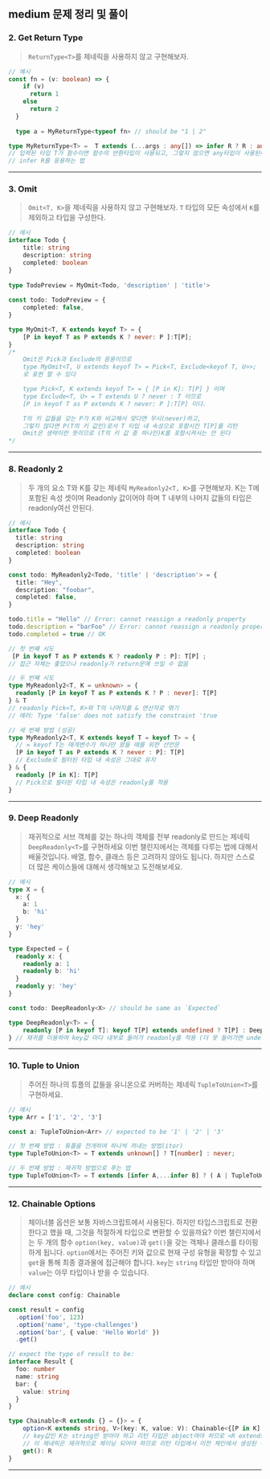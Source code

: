 ## medium 문제 정리 및 풀이

### 2. Get Return Type

> `ReturnType<T>`를 제네릭을 사용하지 않고 구현해보자.

```ts
// 예시
const fn = (v: boolean) => {
    if (v)
      return 1
    else
      return 2
  }
  
  type a = MyReturnType<typeof fn> // should be "1 | 2"
```

```ts
type MyReturnType<T> =  T extends (...args : any[]) => infer R ? R : any;
// 입력된 타입 T가 함수이면 함수의 반환타입이 사용되고, 그렇지 않으면 any타입이 사용된다.
// infer R를 응용하는 법
```

<hr />

### 3. Omit

> `Omit<T, K>`을 제네릭을 사용하지 않고 구현해보자. 
> `T` 타입의 모든 속성에서 `K`를 제외하고 타입을 구성한다.

```ts
// 예시
interface Todo {
    title: string
    description: string
    completed: boolean
}
  
type TodoPreview = MyOmit<Todo, 'description' | 'title'>
  
const todo: TodoPreview = {
    completed: false,
}
```

```ts
type MyOmit<T, K extends keyof T> = {
    [P in keyof T as P extends K ? never: P ]:T[P];
}
/*
    Omit은 Pick과 Exclude의 응용이므로
    type MyOmit<T, U extends keyof T> = Pick<T, Exclude<keyof T, U>>;
    로 표현 할 수 있다

    type Pick<T, K extends keyof T> = { [P in K]: T[P] } 이며
    type Exclude<T, U> = T extends U ? never : T 이므로
    [P in keyof T as P extends K ? never: P ]:T[P] 이다.

    T의 키 값들을 갖는 P가 K와 비교해서 맞다면 무시(never)하고,
    그렇지 않다면 P(T의 키 값인)로서 T 타입 내 속성으로 포함시킨 T[P]를 리턴
    Omit은 생략이란 뜻이므로 (T의 키 값 중 하나인)K를 포함시켜서는 안 된다
*/
```

<hr />

### 8. Readonly 2

> 두 개의 요소 T와 K를 갖는 제네릭 `MyReadonly2<T, K>`를 구현해보자.
> K는 T에 포함된 속성 셋이며 Readonly 값이어야 하며 T 내부의 나머지 값들의 타입은 readonly여선 안된다.

```ts
// 예시
interface Todo {
  title: string
  description: string
  completed: boolean
}

const todo: MyReadonly2<Todo, 'title' | 'description'> = {
  title: "Hey",
  description: "foobar",
  completed: false,
}

todo.title = "Hello" // Error: cannot reassign a readonly property
todo.description = "barFoo" // Error: cannot reassign a readonly property
todo.completed = true // OK
```

```ts
// 첫 번째 시도
 [P in keyof T as P extends K ? readonly P : P]: T[P] ;
// 접근 자체는 좋았으나 readonly가 return문에 쓰일 수 없음

// 두 번째 시도
type MyReadonly2<T, K = unknown> = {
  readonly [P in keyof T as P extends K ? P : never]: T[P]
} & T
// readonly Pick<T, K>와 T의 나머지를 & 연산자로 엮기
// 에러: Type 'false' does not satisfy the constraint 'true

// 세 번째 방법 (성공) 
type MyReadonly2<T, K extends keyof T = keyof T> = {
  // = keyof T는 매개변수가 하나만 왔을 때를 위한 선언문
  [P in keyof T as P extends K ? never : P]: T[P]
  // Exclude로 필터된 타입 내 속성은 그대로 유지
} & { 
  readonly [P in K]: T[P] 
  // Pick으로 필터된 타입 내 속성은 readonly를 적용
}
```

<hr/>

### 9. Deep Readonly

> 재귀적으로 서브 객체를 갖는 하나의 객체를 전부 readonly로 만드는 제네릭 `DeepReadonly<T>`를 구현하세요 
> 이번 챌린지에서는 객체를 다루는 법에 대해서 배울것입니다. 배열, 함수, 클래스 등은 고려하지 않아도 됩니다. 하지만 스스로 더 많은 케이스들에 대해서 생각해보고 도전해보세요.

```ts
// 예시
type X = { 
  x: { 
    a: 1
    b: 'hi'
  }
  y: 'hey'
}

type Expected = { 
  readonly x: { 
    readonly a: 1
    readonly b: 'hi'
  }
  readonly y: 'hey' 
}

const todo: DeepReadonly<X> // should be same as `Expected`
```

```ts
type DeepReadonly<T> = {
    readonly [P in keyof T]: keyof T[P] extends undefined ? T[P] : DeepReadonly<T[P]>
} // 재귀를 이용하여 key값 마다 내부로 들어가 readonly를 적용 (더 못 들어가면 undefined가 되므로 그 경우에는 빠져나옴)
```

<hr/>

### 10. Tuple to Union

>  주어진 하나의 튜플의 값들을 유니온으로 커버하는 제네릭 `TupleToUnion<T>`를 구현하세요.

```ts
// 예시 
type Arr = ['1', '2', '3']

const a: TupleToUnion<Arr> // expected to be '1' | '2' | '3'
```

```ts
// 첫 번째 방법 : 튜플을 전개하여 하나씩 꺼내는 방법(itor)
type TupleToUnion<T> = T extends unknown[] ? T[number] : never;

// 두 번째 방법 : 재귀적 방법으로 푸는 법
type TupleToUnion<T> = T extends [infer A,...infer B] ? ( A | TupleToUnion<B> ) : never;
```

<hr/>

### 12. Chainable Options

> 체이너블 옵션은 보통 자바스크립트에서 사용된다. 하지만 타입스크립트로 전환한다고 했을 때, 그것을 적절하게 타입으로 변환할 수 있을까요?
> 이번 챌린지에서는 두 개의 함수 `option(key, value)`과 `get()`을 갖는 객체나 클래스를 타이핑하게 됩니다.
> `option`에서는 주어진 키와 값으로 현재 구성 유형을 확장할 수 있고 `get`을 통해 최종 결과물에 접근해야 합니다.
> `key`는 `string` 타입만 받아야 하며 `value`는 아무 타입이나 받을 수 있습니다.

```ts
// 예시
declare const config: Chainable

const result = config
  .option('foo', 123)
  .option('name', 'type-challenges')
  .option('bar', { value: 'Hello World' })
  .get()

// expect the type of result to be:
interface Result {
  foo: number
  name: string
  bar: {
    value: string
  }
}
```

```ts
type Chainable<R extends {} = {}> = {
    option<K extends string, V>(key: K, value: V): Chainable<{[P in K]: V} & R>
    // key값인 K는 string만 받아야 하고 리턴 타입은 object여야 하므로 <R extends {}>로 명시
    // 이 제네릭은 재귀적으로 체이닝 되어야 하므로 리턴 타입에서 이전 체인에서 생성된 객체를 & 키워드로 추가
    get(): R
}
```

<hr/>